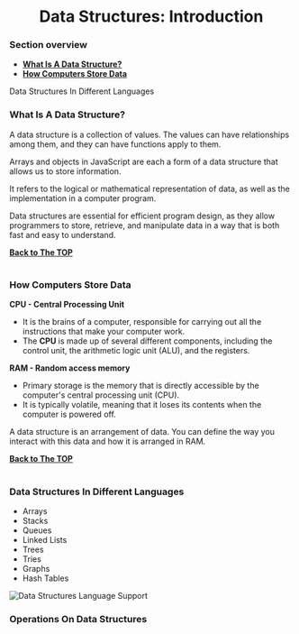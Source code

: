 <h1 align="center">Data Structures: Introduction</h1>

### Section overview
* **[What Is A Data Structure?](#data-structure)**
* **[How Computers Store Data](#how-computers-store-data)**

Data Structures In Different Languages

### <a name="data-structure">What Is A Data Structure?</a>
A data structure is a collection of values. The values can have relationships among them, and they can have functions apply to them.

Arrays and objects in JavaScript are each a form of a data structure that allows us to store information.

It refers to the logical or mathematical representation of data, as well as the implementation in a computer program. 

Data structures are essential for efficient program design, as they allow programmers to store, retrieve, and manipulate data in a way that is both fast and easy to understand.

**[Back to The TOP](#section-overview)**
#

### How Computers Store Data

**CPU - Central Processing Unit**
- It is the brains of a computer, responsible for carrying out all the instructions that make your computer work. 
- The **CPU** is made up of several different components, including the control unit, the arithmetic logic unit (ALU), and the registers.

**RAM - Random access memory**

- Primary storage is the memory that is directly accessible by the computer's central processing unit (CPU). 
- It is typically volatile, meaning that it loses its contents when the computer is powered off. 


A data structure is an arrangement of data.
You can define the way you interact with this data and how it is arranged in RAM.

**[Back to The TOP](#section-overview)**
#

### Data Structures In Different Languages

- Arrays
- Stacks
- Queues
- Linked Lists
- Trees
- Tries
- Graphs
- Hash Tables

![Data Structures Language Support]()

### Operations On Data Structures